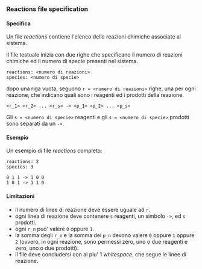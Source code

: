 ### Reactions file specification

#### Specifica 

Un file *reactions* contiene l'elenco delle reazioni
chimiche associate al sistema.

Il file testuale inizia con due righe che specificano
il numero di reazioni chimiche ed il numero di specie
presenti nel sistema.


    reactions: <numero di reazioni>
    species: <numero di specie>

dopo una riga vuota, seguono `r = <numero di reazioni>`
righe, una per ogni reazione, che indicano quali sono
i reagenti ed i prodotti della reazione.

    <r_1> <r_2> ... <r_s> -> <p_1> <p_2> ... <p_s>

Gli `s = <numero di specie>` reagenti e gli `s = <numero di specie>`
prodotti sono separati da un `->`.

#### Esempio

Un esempio di file *reactions* completo:

    reactions: 2
    species: 3
    
    0 1 1 -> 1 0 0
    1 0 1 -> 1 1 0

#### Limitazioni

- il numero di linee di reazione deve essere uguale ad `r`.
- ogni linea di reazione deve contenere `s` reagenti, un
simbolo `->`, ed `s` prodotti.
- ogni `r_n` puo' valere `0` oppure `1`.
- la somma degli `r_n` e la somma dei `p_n` devono valere
`0` oppure `1` oppure `2` (ovvero, in ogni reazione, sono
permessi zero, uno o due reagenti e zero, uno o due prodotti).
- il file deve concludersi con al piu' 1 *whitespace*, che
segue le linee di reazione.



